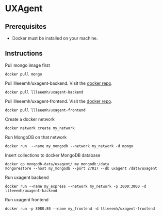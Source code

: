 # UXAgent

## Prerequisites

- Docker must be installed on your machine.

## Instructions
Pull mongo image first

    docker pull mongo
    
Pull llleeemh/uxagent-backend. Visit the [docker repo](https://hub.docker.com/repository/docker/llleeemh/uxagent-backend).

    docker pull llleeemh/uxagent-backend
  
Pull llleeemh/uxagent-frontend. Visit the [docker repo](https://hub.docker.com/repository/docker/llleeemh/uxagent-frontend).
  
    docker pull llleeemh/uxagent-frontend
    
Create a docker network

    docker network create my_network

Run MongoDB on that network

    docker run  --name my_mongodb --network my_network -d mongo
    
Insert collections to docker MongoDB database

    docker cp mongodb-data/uxagent/ my_mongodb:/data
    mongorestore --host my_mongodb --port 27017 --db uxagent /data/uxagent
    
Run uxagent backend
    
    docker run --name my_express --network my_network -p 3000:3000 -d llleeemh/uxagent-backend
    
Run uxagent frontend

    docker run -p 8080:80 --name my_frontend -d llleeemh/uxagent-frontend

